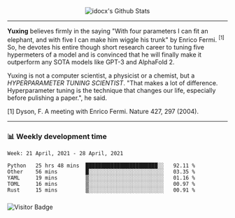 <div align="center">
    <img align="center" src="https://github-readme-stats.vercel.app/api?username=idocx&show_icons=true&count_private=true&hide_border=true" alt="idocx's Github Stats"></img>
</div>

---

**Yuxing** believes firmly in the saying "With four parameters I can fit an elephant, and with five I can make him wiggle his trunk" by Enrico Fermi. <sup>[1]</sup> So, he devotes his entire though short research career to tuning five hypermeters of a model and is convinced that he will finally make it outperform any SOTA models like GPT-3 and AlphaFold 2.

Yuxing is not a computer scientist, a physicist or a chemist, but a *HYPERPARAMETER TUNING SCIENTIST*. "That makes a lot of difference. Hyperparameter tuning is the technique that changes our life, especially before pulishing a paper.", he said.

[1] Dyson, F. A meeting with Enrico Fermi. Nature 427, 297 (2004).


---

### 📊 Weekly development time
<!--START_SECTION:waka-->
```text
Week: 21 April, 2021 - 28 April, 2021

Python   25 hrs 48 mins  ███████████████████████░░   92.11 % 
Other    56 mins         █░░░░░░░░░░░░░░░░░░░░░░░░   03.35 % 
YAML     19 mins         ▒░░░░░░░░░░░░░░░░░░░░░░░░   01.16 % 
TOML     16 mins         ▒░░░░░░░░░░░░░░░░░░░░░░░░   00.97 % 
Rust     15 mins         ▒░░░░░░░░░░░░░░░░░░░░░░░░   00.91 % 
```
<!--END_SECTION:waka-->

### 

![Visitor Badge](https://visitor-badge.laobi.icu/badge?page_id=idocx.idocx)